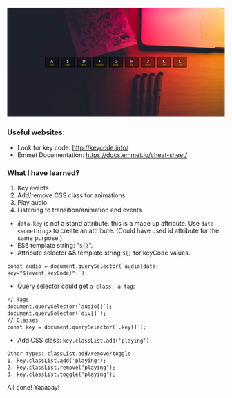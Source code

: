 ![image info](./asset/done.PNG)

### Useful websites:
- Look for key code: http://keycode.info/
- Emmet Documentation: https://docs.emmet.io/cheat-sheet/

### What I have learned?
1. Key events
2. Add/remove CSS class for animations
3. Play audio
4. Listening to transition/animation end events


- `data-key` is not a stand attribute, this is a made up attribute. Use `data-<something>` to create an attribute. (Could have used id attribute for the same purpose.)
- ES6 template string: "`${}`".
- Attribute selector && template string `${}` for keyCode values.
```
const audio = document.querySelector(`audio[data-key="${event.keyCode}"]`);
```
- Query selector could get `a class, a tag`:
```
// Tags
document.querySelector(`audio[]`);
document.querySelector(`div[]`);
// Classes
const key = document.querySelector(`.key[]`);
```
- Add CSS class: `key.classList.add('playing');`
```
Other types: classList.add/remove/toggle
1. key.classList.add('playing');
2. key.classList.remove('playing');
3. key.classList.toggle('playing');
```

All done! Yaaaaay!

